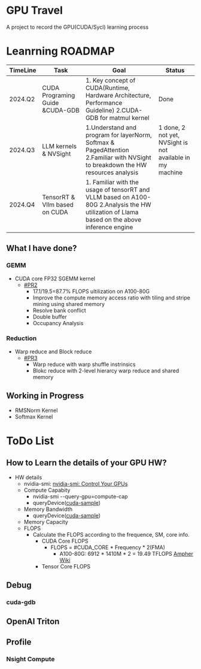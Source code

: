 # GPU Travel
A project to record the GPU(CUDA/Sycl) learning process

# Leanrning ROADMAP 
|   TimeLine |Task  |Goal| Status
| -----------| ------------- |-----------| ------------- |
|2024.Q2     |CUDA Programing Guide &CUDA-GDB| 1. Key concept of  CUDA(Runtime, Hardware Architecture, Performance Guideline) 2.CUDA-GDB for matmul kernel | Done |
|2024.Q3     |LLM kernels & NVSight | 1.Understand and program for layerNorm, Softmax & PagedAttention 2.Familiar with NVSight to breakdown the HW resources analysis |1 done, 2 not yet, NVSight is not available in my machine|
|2024.Q4     | TensorRT & Vllm  based on CUDA|1. Familiar with the usage of tensorRT and VLLM based on A100-80G  2.Analysis the HW utilization of Llama based on the above inference engine

## What I have done?
### GEMM
- CUDA core FP32 SGEMM kernel
  - [#PR2](https://github.com/liangan1/cuda_travel/pull/2)
    - 17.1/19.5=87.7% FLOPS ultilization on A100-80G
    - Improve the compute memory access ratio with tiling and stripe mining using shared memory 
    - Resolve bank conflict
    - Double buffer 
    - Occupancy Analysis
### Reduction 
- Warp reduce and Block reduce
  - [#PR3](https://github.com/liangan1/cuda_travel/pull/3)
      - Warp reduce with warp shuffle instrinsics 
      - Blokc reduce with 2-level hierarcy warp reduce and shared memory

## Working in Progress 
- RMSNorm Kernel
- Softmax Kernel
  
# ToDo List
## How to Learn the details of your GPU HW?
- HW details
  - nvidia-smi: [nvidia-smi: Control Your GPUs](https://www.microway.com/hpc-tech-tips/nvidia-smi_control-your-gpus/)
  - Compute Capabity
    - nvidia-smi --query-gpu=compute-cap
    - queryDevice([cuda-sample](https://github.com/NVIDIA/cuda-samples/tree/master/Samples/1_Utilities/deviceQuery))
  - Memory Bandwidth
    - queryDevice([cuda-sample](https://github.com/NVIDIA/cuda-samples/tree/master/Samples/1_Utilities/deviceQuery))
  - Memory Capacity 
  - FLOPS
    - Calculate the FLOPS according to the frequence, SM, core info.
       - CUDA Core FLOPS
         -  FLOPS = #CUDA_CORE * Frequency * 2(FMA)
            - A100-80G: 6912 * 1410M * 2 = 19.49 TFLOPS [Ampher Wiki](https://en.wikipedia.org/wiki/Ampere_(microarchitecture)#:~:text=The%20A100%20features%2019.5%20teraflops,s%20of%20graphics%20memory%20bandwidth.)
       - Tensor Core FLOPS
  
## Debug

### cuda-gdb 

## OpenAI Triton 

## Profile 

### Nsight Compute 

